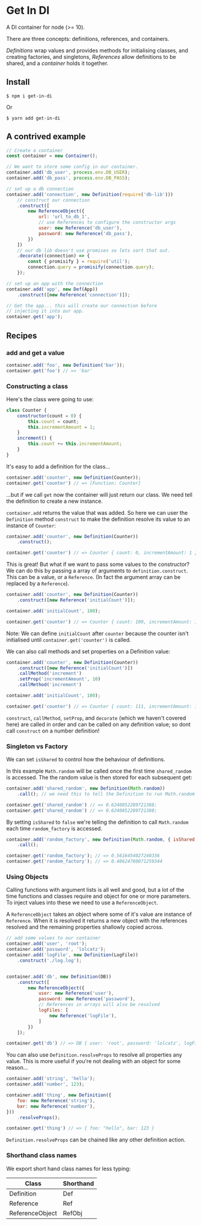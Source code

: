 # Get In DI

A DI container for node (>= 10).

There are three concepts: definitions, references, and containers.

*Definitions* wrap values and provides methods for initialising classes, and creating factories, and singletons, *References* allow definitions to be shared, and a *container* holds it together.

## Install

```
$ npm i get-in-di
```

Or

```
$ yarn add get-in-di
```

## A contrived example

```js
// Create a container
const container = new Container();

// We want to store some config in our container.
container.add('db_user', process.env.DB_USER);
container.add('db_pass', process.env.DB_PASS);

// set up a db connection
container.add('connection', new Definition(require('db-lib')))
    // construct our connection
    .construct([
        new ReferenceObject({
            url: 'url_to_db_1',
            // use References to configure the constructor args
            user: new Reference('db_user'),
            password: new Reference('db_pass'),
        })
    ])
    // our db lib doesn't use promises so lets sort that out.
    .decorate((connection) => {
        const { promisify } = require('util');
        connection.query = promisify(connection.query);
    });

// set up an app with the connection
container.add('app', new Def(App))
    .construct([new Reference('connection')]);

// Get the app... this will create our connection before
// injecting it into our app.
container.get('app');
```

## Recipes

### add and get a value
```js
container.add('foo', new Definition('bar'));
container.get('foo') // => 'bar'
```

### Constructing a class

Here's the class were going to use:

```js
class Counter {
    constructor(count = 0) {
        this.count = count;
        this.incrementAmount = 1;
    }
    increment() {
        this.count += this.incrementAmount;
    }
}
```

It's easy to add a definition for the class...

```js
container.add('counter', new Definition(Counter));
container.get('counter') // => [Function: Counter]
```
...but if we call `get` now the container will just return our class. We need tell the definition to create a new instance.

`container.add` returns the value that was added. So here we can user the `Definition` method `construct` to make the definition resolve its value to an instance of `Counter`:

```js
container.add('counter', new Definition(Counter))
    .construct();

container.get('counter') // => Counter { count: 0, incrementAmount: 1 }
```

This is great! But what if we want to pass some values to the constructor? We can do this by passing a array of arguments to `definition.construct`. This can be a value, or a `Reference`. (In fact the argument array can be replaced by a `Reference`).

```js
container.add('counter', new Definition(Counter))
    .construct([new Reference('initialCount')]);

container.add('initialCount', 100);

container.get('counter') // => Counter { count: 100, incrementAmount: 1 }
```

Note: We can define `initialCount` after `counter` because the counter isn't initialised until `container.get('counter')` is called.

We can also call methods and set properties on a Definition value:

```js
container.add('counter', new Definition(Counter))
    .construct([new Reference('initialCount')])
    .callMethod('increment')
    .setProp('incrementAmount', 10)
    .callMethod('increment')

container.add('initialCount', 100);

container.get('counter') // => Counter { count: 111, incrementAmount: 10 }
```

`construct`, `callMethod`, `setProp`, and `decorate` (which we haven't covered here) are called in order and can be called on any definition value; so dont call `construct` on a number definition!


### Singleton vs Factory

We can set `isShared` to control how the behaviour of definitions.

In this example `Math.random` will be called once the first time `shared_random` is accessed. The the random value is then stored for each subsequent get:

```js
container.add('shared_random', new Definition(Math.random))
    .call(); // we need this to tell the Definition to run Math.random instead of return it

container.get('shared_random') // => 0.6240852289721388;
container.get('shared_random') // => 0.6240852289721388;
```
By setting `isShared` to `false` we're telling the definition to call `Math.random` each time `random_factory` is accessed.
```js
container.add('random_factory', new Definition(Math.random, { isShared: false }))
    .call();

container.get('random_factory'); // => 0.5616454027240336
container.get('random_factory'); // => 0.48624780071259344
```

### Using Objects

Calling functions with argument lists is all well and good, but a lot of the time functions and classes require and object for one or more parameters. To inject values into these we need to use a `ReferenceObject`.

A `ReferenceObject` takes an object where some of it's value are instance of `Reference`. When it is resolved it returns a new object with the references resolved and the remaining properties shallowly copied across.

```js
// add some values to our container
container.add('user', 'root');
container.add('password', 'lolcatz');
container.add('logFile', new Definition(LogFile))
    .construct('./log.log');


container.add('db', new Definition(DB))
    .construct([
        new ReferenceObject({
            user: new Reference('user'),
            password: new Reference('password'),
            // References in arrays will also be resolved
            logFiles: [
                new Reference('logFile'),
            ]
        })
    ]);

container.get('db') // => DB { user: 'root', password: 'lolcatz', logFiles: [LogFile] }
```

You can also use `Definition.resolveProps` to resolve all properties any value. This is more useful if you're not dealing with an object for some reason...

```js
container.add('string', 'hello');
container.add('number', 123);

container.add('thing', new Definition({
    foo: new Reference('string'),
    bar: new Reference('number'),
}))
    .resolveProps();

container.get('thing') // => { foo: "hello", bar: 123 }
```

`Definition.resolveProps` can be chained like any other definition action.

### Shorthand class names

We export short hand class names for less typing:

| Class | Shorthand |
|-------|-----------|
| Definition | Def |
| Reference | Ref |
| ReferenceObject | RefObj |